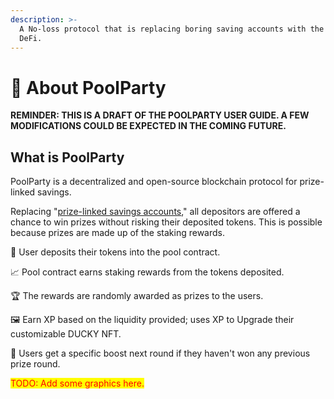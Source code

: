 ```yaml
---
description: >-
  A No-loss protocol that is replacing boring saving accounts with the power of
  DeFi.
---
```


# 🎉 About PoolParty

**REMINDER: THIS IS A DRAFT OF THE POOLPARTY USER GUIDE.  A FEW MODIFICATIONS COULD BE EXPECTED IN THE COMING FUTURE.**

## What is PoolParty

PoolParty is a decentralized and open-source blockchain protocol for prize-linked savings.&#x20;

Replacing "[prize-linked savings accounts](https://en.wikipedia.org/wiki/Prize-linked\_savings\_account)," all depositors are offered a chance to win prizes without risking their deposited tokens. This is possible because prizes are made up of the staking rewards.

🏦 User deposits their tokens into the pool contract.

📈 Pool contract earns staking rewards from the tokens deposited.

🏆 The rewards are randomly awarded as prizes to the users.

🖼 Earn XP based on the liquidity provided; uses XP to Upgrade their customizable DUCKY NFT.

💉 Users get a specific boost next round if they haven't won any previous prize round.

<mark style="color:red;">TODO: Add some graphics here.</mark>

